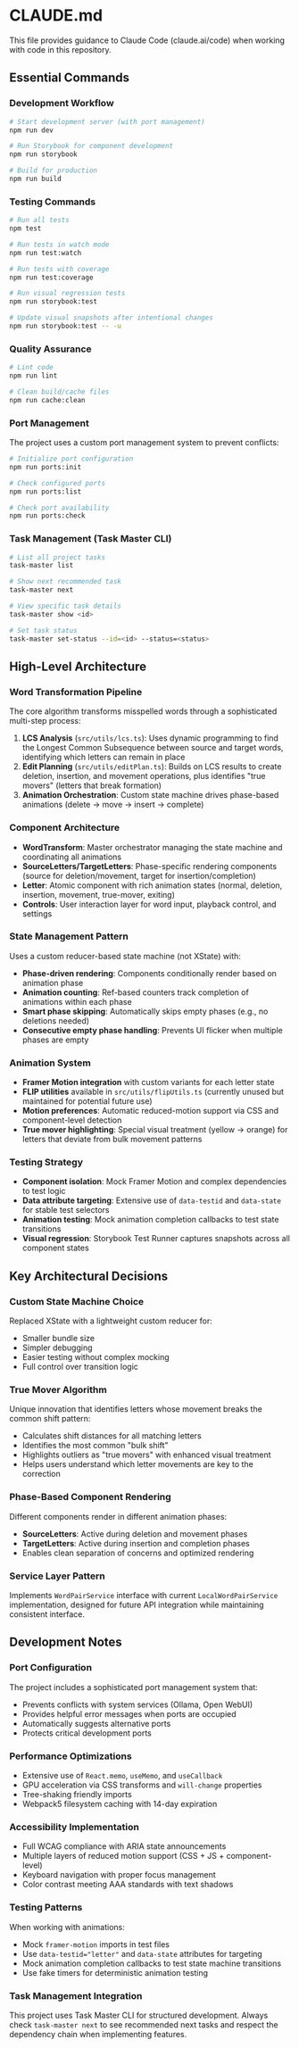 # CLAUDE.md

This file provides guidance to Claude Code (claude.ai/code) when working with code in this repository.

## Essential Commands

### Development Workflow
```bash
# Start development server (with port management)
npm run dev

# Run Storybook for component development
npm run storybook

# Build for production
npm run build
```

### Testing Commands
```bash
# Run all tests
npm test

# Run tests in watch mode
npm run test:watch

# Run tests with coverage
npm run test:coverage

# Run visual regression tests
npm run storybook:test

# Update visual snapshots after intentional changes
npm run storybook:test -- -u
```

### Quality Assurance
```bash
# Lint code
npm run lint

# Clean build/cache files
npm run cache:clean
```

### Port Management
The project uses a custom port management system to prevent conflicts:
```bash
# Initialize port configuration
npm run ports:init

# Check configured ports
npm run ports:list

# Check port availability
npm run ports:check
```

### Task Management (Task Master CLI)
```bash
# List all project tasks
task-master list

# Show next recommended task
task-master next

# View specific task details
task-master show <id>

# Set task status
task-master set-status --id=<id> --status=<status>
```

## High-Level Architecture

### Word Transformation Pipeline
The core algorithm transforms misspelled words through a sophisticated multi-step process:

1. **LCS Analysis** (`src/utils/lcs.ts`): Uses dynamic programming to find the Longest Common Subsequence between source and target words, identifying which letters can remain in place
2. **Edit Planning** (`src/utils/editPlan.ts`): Builds on LCS results to create deletion, insertion, and movement operations, plus identifies "true movers" (letters that break formation)
3. **Animation Orchestration**: Custom state machine drives phase-based animations (delete → move → insert → complete)

### Component Architecture
- **WordTransform**: Master orchestrator managing the state machine and coordinating all animations
- **SourceLetters/TargetLetters**: Phase-specific rendering components (source for deletion/movement, target for insertion/completion)
- **Letter**: Atomic component with rich animation states (normal, deletion, insertion, movement, true-mover, exiting)
- **Controls**: User interaction layer for word input, playback control, and settings

### State Management Pattern
Uses a custom reducer-based state machine (not XState) with:
- **Phase-driven rendering**: Components conditionally render based on animation phase
- **Animation counting**: Ref-based counters track completion of animations within each phase
- **Smart phase skipping**: Automatically skips empty phases (e.g., no deletions needed)
- **Consecutive empty phase handling**: Prevents UI flicker when multiple phases are empty

### Animation System
- **Framer Motion integration** with custom variants for each letter state
- **FLIP utilities** available in `src/utils/flipUtils.ts` (currently unused but maintained for potential future use)
- **Motion preferences**: Automatic reduced-motion support via CSS and component-level detection
- **True mover highlighting**: Special visual treatment (yellow → orange) for letters that deviate from bulk movement patterns

### Testing Strategy
- **Component isolation**: Mock Framer Motion and complex dependencies to test logic
- **Data attribute targeting**: Extensive use of `data-testid` and `data-state` for stable test selectors
- **Animation testing**: Mock animation completion callbacks to test state transitions
- **Visual regression**: Storybook Test Runner captures snapshots across all component states

## Key Architectural Decisions

### Custom State Machine Choice
Replaced XState with a lightweight custom reducer for:
- Smaller bundle size
- Simpler debugging
- Easier testing without complex mocking
- Full control over transition logic

### True Mover Algorithm
Unique innovation that identifies letters whose movement breaks the common shift pattern:
- Calculates shift distances for all matching letters
- Identifies the most common "bulk shift"
- Highlights outliers as "true movers" with enhanced visual treatment
- Helps users understand which letter movements are key to the correction

### Phase-Based Component Rendering
Different components render in different animation phases:
- **SourceLetters**: Active during deletion and movement phases
- **TargetLetters**: Active during insertion and completion phases
- Enables clean separation of concerns and optimized rendering

### Service Layer Pattern
Implements `WordPairService` interface with current `LocalWordPairService` implementation, designed for future API integration while maintaining consistent interface.

## Development Notes

### Port Configuration
The project includes a sophisticated port management system that:
- Prevents conflicts with system services (Ollama, Open WebUI)
- Provides helpful error messages when ports are occupied
- Automatically suggests alternative ports
- Protects critical development ports

### Performance Optimizations
- Extensive use of `React.memo`, `useMemo`, and `useCallback`
- GPU acceleration via CSS transforms and `will-change` properties
- Tree-shaking friendly imports
- Webpack5 filesystem caching with 14-day expiration

### Accessibility Implementation
- Full WCAG compliance with ARIA state announcements
- Multiple layers of reduced motion support (CSS + JS + component-level)
- Keyboard navigation with proper focus management
- Color contrast meeting AAA standards with text shadows

### Testing Patterns
When working with animations:
- Mock `framer-motion` imports in test files
- Use `data-testid="letter"` and `data-state` attributes for targeting
- Mock animation completion callbacks to test state machine transitions
- Use fake timers for deterministic animation testing

### Task Management Integration
This project uses Task Master CLI for structured development. Always check `task-master next` to see recommended next tasks and respect the dependency chain when implementing features.